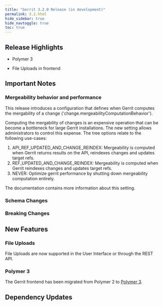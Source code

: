 ```yaml
---
title: "Gerrit 3.2.0 Release (in development)"
permalink: 3.2.html
hide_sidebar: true
hide_navtoggle: true
toc: true
---
```


## Release Highlights

* Polymer 3

* File Uploads in frontend

## Important Notes

### Mergeability behavior and performance

This release introduces a configuration that defines when Gerrit computes the
mergability of a change ('change.mergeabilityComputationBehavior').

Computing the mergability of changes is an expensive operation that can be
become a bottleneck for large Gerrit installations. The new setting allows
administrators to control this expense. The tree options relate to the following
use-cases:

1. API_REF_UPDATED_AND_CHANGE_REINDEX: Mergeability is computed when Gerrit
   returns results on the API, reindexes changes and updates target refs.
2. REF_UPDATED_AND_CHANGE_REINDEX: Mergeability is computed when Gerrit
   reindexes changes and updates target refs.
3. NEVER: Optimize gerrit performance by shutting down mergeability computation
   entirely.

The documentation contains more information about this setting.

### Schema Changes

### Breaking Changes

## New Features

### File Uploads

File Uploads are now supported in the User Interface or through the REST API.

### Polymer 3

The Gerrit frontend has been migrated from Polymer 2 to
[Polymer 3](https://polymer-library.polymer-project.org/3.0/docs/upgrade).

## Dependency Updates
